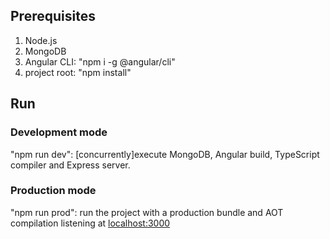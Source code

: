 ## Prerequisites
1. Node.js
2. MongoDB
2. Angular CLI: "npm i -g @angular/cli"
3. project root: "npm install"

## Run
### Development mode
"npm run dev": [concurrently]execute MongoDB, Angular build, TypeScript compiler and Express server.
### Production mode
"npm run prod": run the project with a production bundle and AOT compilation listening at [localhost:3000](http://localhost:3000) 
